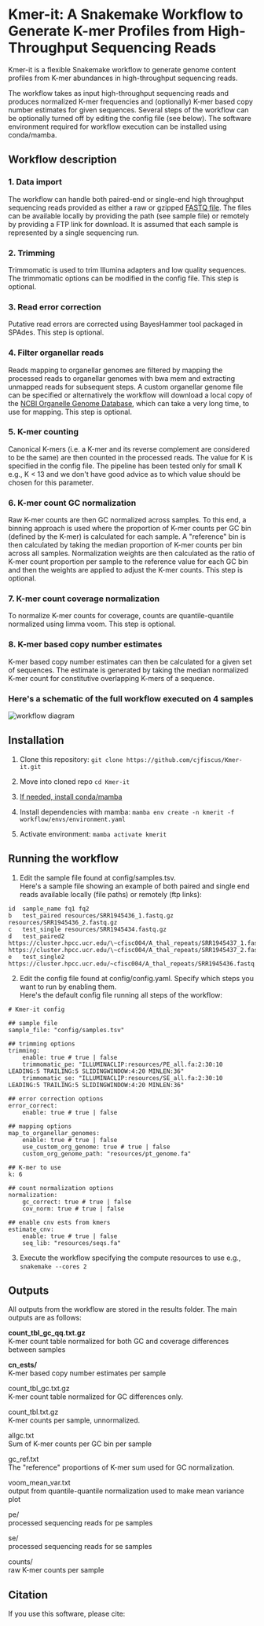 # Kmer-it: A Snakemake Workflow to Generate K-mer Profiles from High-Throughput Sequencing Reads
Kmer-it is a flexible Snakemake workflow to generate genome content profiles from K-mer abundances in high-throughput sequencing reads.

The workflow takes as input high-throughput sequencing reads and produces normalized K-mer frequencies and (optionally) K-mer based copy number estimates for given sequences. 
Several steps of the workflow can be optionally turned off by editing the config file (see below). The software environment required for workflow execution can be installed using conda/mamba.

## Workflow description
### 1. Data import
The workflow can handle both paired-end or single-end high throughput sequencing reads provided as either a raw or gzipped [FASTQ file](https://en.wikipedia.org/wiki/FASTQ_format). 
The files can be available locally by providing the path (see sample file) or remotely by providing a FTP link for download. It is assumed that each sample is represented by a single
sequencing run.

### 2. Trimming
Trimmomatic is used to trim Illumina adapters and low quality sequences. The trimmomatic options can be modified in the config file. This step is optional. 

### 3. Read error correction
Putative read errors are corrected using BayesHammer tool packaged in SPAdes. This step is optional.

### 4. Filter organellar reads
Reads mapping to organellar genomes are filtered by mapping the processed reads to organellar genomes with bwa mem and extracting unmapped reads for subsequent steps. 
A custom organellar genome file can be specified or alternatively the workflow will download a local copy of the [NCBI Organelle Genome Database](https://www.ncbi.nlm.nih.gov/genome/organelle/), which can take a very long time, to use for mapping. This step is optional.  

### 5. K-mer counting
Canonical K-mers (i.e. a K-mer and its reverse complement are considered to be the same) are then counted in the processed reads. The value for K is specified in the config file. 
The pipeline has been tested only for small K e.g., K < 13 and we don't have good advice as to which value should be chosen for this parameter.

### 6. K-mer count GC normalization
Raw K-mer counts are then GC normalized across samples. To this end, a binning approach is used where the proportion of K-mer counts per GC bin (defined by the K-mer) is calculated for each sample.
A "reference" bin is then calculated by taking the median proportion of K-mer counts per bin across all samples. 
Normalization weights are then calculated as the ratio of K-mer count proportion per sample to the reference value for each GC bin and then the weights are applied to adjust the K-mer counts.
This step is optional.

### 7. K-mer count coverage normalization
To normalize K-mer counts for coverage, counts are quantile-quantile normalized using limma voom. This step is optional. 

### 8. K-mer based copy number estimates 
K-mer based copy number estimates can then be calculated for a given set of sequences. 
The estimate is generated by taking the median normalized K-mer count for constitutive overlapping K-mers of a sequence.

### Here's a schematic of the full workflow executed on 4 samples
![workflow diagram](dag_example.png)  

## Installation
1. Clone this repository:
`git clone https://github.com/cjfiscus/Kmer-it.git`

2. Move into cloned repo
`cd Kmer-it`

3. [If needed, install conda/mamba](https://mamba.readthedocs.io/en/latest/installation/mamba-installation.html#)

4. Install dependencies with mamba:
`mamba env create -n kmerit -f workflow/envs/environment.yaml`

5. Activate environment:
`mamba activate kmerit`

## Running the workflow
1. Edit the sample file found at config/samples.tsv.   
Here's a sample file showing an example of both paired and single end reads available locally (file paths) or remotely (ftp links):  
```
id	sample_name	fq1	fq2
b	test_paired	resources/SRR1945436_1.fastq.gz	resources/SRR1945436_2.fastq.gz
c	test_single	resources/SRR1945434.fastq.gz
d	test_paired2	https://cluster.hpcc.ucr.edu/\~cfisc004/A_thal_repeats/SRR1945437_1.fastq.gz	https://cluster.hpcc.ucr.edu/\~cfisc004/A_thal_repeats/SRR1945437_2.fastq.gz
e	test_single2	https://cluster.hpcc.ucr.edu/~cfisc004/A_thal_repeats/SRR1945436.fastq.gz
```

2. Edit the config file found at config/config.yaml. Specify which steps you want to run by enabling them.  
Here's the default config file running all steps of the workflow:
```
# Kmer-it config

## sample file
sample_file: "config/samples.tsv"

## trimming options
trimming:
    enable: true # true | false
    trimmomatic_pe: "ILLUMINACLIP:resources/PE_all.fa:2:30:10 LEADING:5 TRAILING:5 SLIDINGWINDOW:4:20 MINLEN:36"
    trimmomatic_se: "ILLUMINACLIP:resources/SE_all.fa:2:30:10 LEADING:5 TRAILING:5 SLIDINGWINDOW:4:20 MINLEN:36"

## error correction options
error_correct:
    enable: true # true | false

## mapping options
map_to_organellar_genomes:
    enable: true # true | false
    use_custom_org_genome: true # true | false
    custom_org_genome_path: "resources/pt_genome.fa"

## K-mer to use
k: 6

## count normalization options
normalization:
    gc_correct: true # true | false
    cov_norm: true # true | false

## enable cnv ests from kmers
estimate_cnv:
    enable: true # true | false
    seq_lib: "resources/seqs.fa"
```

3. Execute the workflow specifying the compute resources to use e.g.,  
`snakemake --cores 2`  

## Outputs
All outputs from the workflow are stored in the results folder. The main outputs are as follows:

**count_tbl_gc_qq.txt.gz**  
K-mer count table normalized for both GC and coverage differences between samples 

**cn_ests/**  
K-mer based copy number estimates per sample  

count_tbl_gc.txt.gz   
K-mer count table normalized for GC differences only. 

count_tbl.txt.gz  
K-mer counts per sample, unnormalized.  

allgc.txt  
Sum of K-mer counts per GC bin per sample  

gc_ref.txt  
The "reference" proportions of K-mer sum used for GC normalization. 

voom_mean_var.txt  
output from quantile-quantile normalization used to make mean variance plot 

pe/   
processed sequencing reads for pe samples

se/   
processed sequencing reads for se samples

counts/  
raw K-mer counts per sample

## Citation
If you use this software, please cite:
